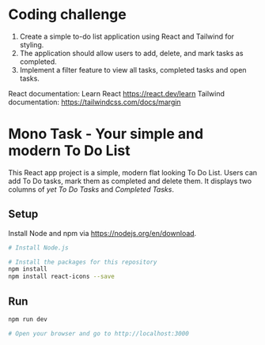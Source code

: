 # Coding challenge

1. Create a simple to-do list application using React and Tailwind for styling.
2. The application should allow users to add, delete, and mark tasks as completed.
3. Implement a filter feature to view all tasks, completed tasks and open tasks.

React documentation: Learn React https://react.dev/learn
Tailwind documentation: https://tailwindcss.com/docs/margin

# Mono Task - Your simple and modern To Do List

This React app project is a simple, modern flat looking To Do List.
Users can add To Do tasks, mark them as completed and delete them.
It displays two columns of _yet To Do Tasks_ and _Completed Tasks_.

## Setup

Install Node and npm via https://nodejs.org/en/download.

```bash
# Install Node.js

# Install the packages for this repository
npm install
npm install react-icons --save
```

## Run

```bash
npm run dev

# Open your browser and go to http://localhost:3000
```
